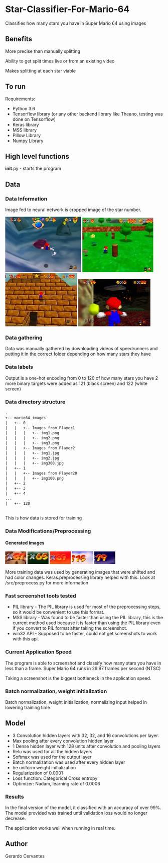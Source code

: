 # Star-Classifier-For-Mario-64

Classifies how many stars you have in Super Mario 64 using images

## Benefits


More precise than manually splitting

Ability to get split times live or from an existing video

Makes splitting at each star viable


## To run

Requirements:
* Python 3.6
* Tensorflow library (or any other backend library like Theano, testing was done on Tensorflow)
* Keras library
* MSS library
* Pillow Library
* Numpy Library


## High level functions

__init__.py - starts the program


## Data


### Data Information

Image fed to neural network is cropped image of the star number.


![Sample image of game from player Siglemic](images/sample_data_siglemic_1.jpg) 
![Sample image of game from player Cheese05](images/sample_data_cheese05_1.jpg) 
![Sample image of game from player Xiah](images/sample_data_xiah_1.jpg)
![Sample image of game from player ZDeztroyerz](images/sample_data_zdeztroyerz_1.png)




### Data gathering

Data was manually gathered by downloading videos of speedrunners and putting it in the correct folder depending on how many stars they have

### Data labels

Output is a one-hot encoding from 0 to 120 of how many stars you have
2 more binary targets were added as 121 (black screen) and 122 (white screen)

### Data directory structure


```
.
+-- mario64_images
|   +-- 0
|   |	+-- Images from Player1
|   |   |	+-- img1.png
|   |   |	+-- img2.png
|   |   |	+-- img3.png
|   |	+-- Images from Player2
|   |   |	+-- img1.jpg
|   |   |	+-- img2.jpg
|   |   |	+-- img300.jpg
|   +-- 1
|   |	+-- Images from Player20
|   |   |	+-- img100.png
|   +-- 2
|   +-- 3
|   +-- 4
...
|   +-- 120


```

This is how data is stored for training



### Data Modifications/Preprocessing


#### Generated images

![Generated image of star counter](images/generated_preview_1.jpeg) 
![Generated image of star counter](images/generated_preview_2.jpeg) 
![Generated image of star counter](images/generated_preview_3.jpeg) 
![Generated image of star counter](images/generated_preview_4.jpeg) 
![Generated image of star counter](images/generated_preview_5.jpeg)


More training data was used by generating images that were shifted and had color changes.  Keras.preprocessing library helped with this.  Look at /src/preprocess.py for more information

### Fast screenshot tools tested

* PIL library - The PIL library is used for most of the preprocessing steps, so it would be convenient to use this format.
* MSS library - Was found to be faster than using the PIL library, this is the current method used because it is faster than using the PIL library even if you convert to PIL format after taking the screenshot.
* win32 API - Supposed to be faster, could not get screenshots to work with this api.


### Current Application Speed


The program is able to screenshot and classify how many stars you have in less than a frame. Super Mario 64 runs in 29.97 frames per second (NTSC)

Taking a screenshot is the biggest bottleneck in the application speed.


### Batch normalization, weight initialization

Batch normalization, weight initialization, normalizing input helped in lowering training time


## Model
* 3 Convolution hidden layers with 32, 32, and 16 convolutions per layer.
* Max pooling after every convolution hidden layer
* 1 Dense hidden layer with 128 units after convolution and pooling layers
* Relu was used for all the hidden layers
* Softmax was used for the output layer
* Batch normalization was used after every hidden layer
* he uniform weight initialization
* Regularization of 0.0001
* Loss function: Categorical Cross entropy
* Optimizer: Nadam, learning rate of 0.0006


### Results

In the final version of the model, it classified with an accuracy of over 99%.  The model provided was trained until validation loss would no longer decrease.

The application works well when running in real time.  



## Author
Gerardo Cervantes
